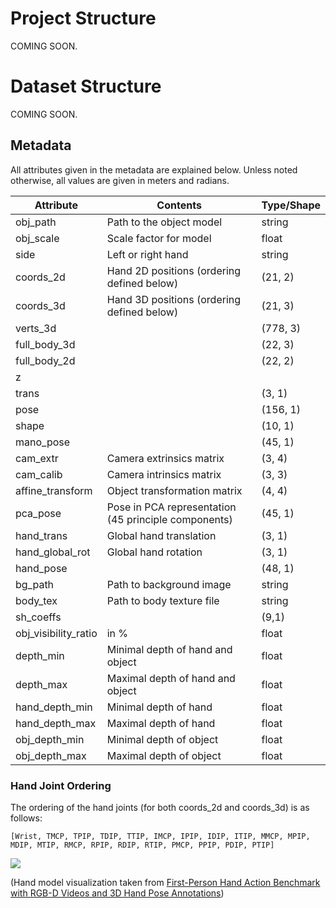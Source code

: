 # Project Structure
COMING SOON.

# Dataset Structure
COMING SOON.

## Metadata
All attributes given in the metadata are explained below. Unless noted otherwise, all values are given in meters and radians.

| Attribute | Contents | Type/Shape |
| ------ | ------ | ------ |
| obj_path | Path to the object model | string |
| obj_scale | Scale factor for model | float |
| side | Left or right hand | string |
| coords_2d | Hand 2D positions (ordering defined below) | (21, 2) |
| coords_3d | Hand 3D positions (ordering defined below) | (21, 3) |
| verts_3d |  | (778, 3) |
| full_body_3d |  | (22, 3) |
| full_body_2d |  | (22, 2) |
| z |  |  |
| trans |  | (3, 1) |
| pose |  | (156, 1) |
| shape |  | (10, 1) |
| mano_pose |  | (45, 1) |
| cam_extr | Camera extrinsics matrix | (3, 4) |
| cam_calib | Camera intrinsics matrix | (3, 3) |
| affine_transform | Object transformation matrix | (4, 4) |
| pca_pose | Pose in PCA representation (45 principle components) | (45, 1) |
| hand_trans | Global hand translation | (3, 1) |
| hand_global_rot | Global hand rotation | (3, 1) |
| hand_pose |  | (48, 1) |
| bg_path | Path to background image | string |
| body_tex | Path to body texture file | string |
| sh_coeffs |  | (9,1) |
| obj_visibility_ratio | in \% | float |
| depth_min | Minimal depth of hand and object | float | 
| depth_max | Maximal depth of hand and object | float |
| hand_depth_min | Minimal depth of hand | float |
| hand_depth_max | Maximal depth of hand | float |
| obj_depth_min | Minimal depth of object | float |
| obj_depth_max | Maximal depth of object | float |

### Hand Joint Ordering
The ordering of the hand joints (for both coords_2d and coords_3d) is as follows:
```
[Wrist, TMCP, TPIP, TDIP, TTIP, IMCP, IPIP, IDIP, ITIP, MMCP, MPIP, MDIP, MTIP, RMCP, RPIP, RDIP, RTIP, PMCP, PPIP, PDIP, PTIP]
```
![](assets/hand_model.png)

(Hand model visualization taken from [First-Person Hand Action Benchmark with RGB-D Videos and 3D Hand Pose Annotations](https://github.com/guiggh/hand_pose_action))